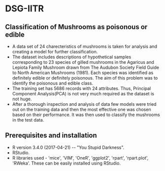 # DSG-IITR
## Classification of Mushrooms as poisonous or edible ##
* A data set of 24 charecteristics of mushrooms is taken for analysis and creating a model for further classification.
* The dataset includes descriptions of hypothetical samples corresponding to 23 species of gilled mushrooms in the Agaricus and Lepiota Family Mushroom drawn from The Audubon Society Field Guide to North American Mushrooms (1981). Each species was identified as definitely edible or definitely poisonous. The aim of this problem was to identify the poisonous and edible class. 
* The training set has 5686 records with 24 attributes. Thus, Principal Component Analysis(PCA) is not very much required as the dataset is not huge.
* After a thorough inspection and analysis of data few models were tried out on the training data and then the most effective one was chosen based on their performance. It was then used to classify the mushrooms in the test data.

## Prerequisites and installation ##
* R version 3.4.0 (2017-04-21) -- "You Stupid Darkness".
* RStudio.
* R libraries used - 'mice', 'VIM', 'OneR', 'ggplot2', 'rpart', 'rpart.plot', 'RWeka'. These can be easily installed using RStudio.
